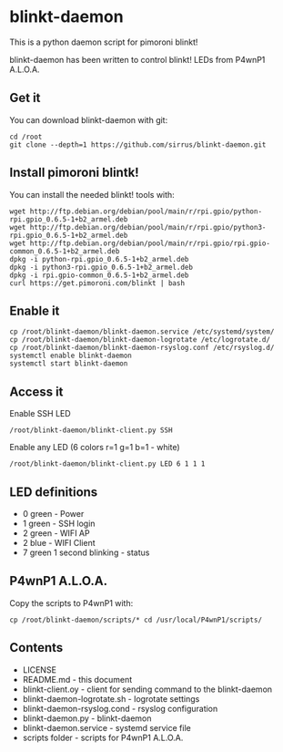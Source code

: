 # blinkt-daemon

This is a python daemon script for pimoroni blinkt!

blinkt-daemon has been written to control blinkt! LEDs from P4wnP1 A.L.O.A.

## Get it

You can download blinkt-daemon with git:

```
cd /root
git clone --depth=1 https://github.com/sirrus/blinkt-daemon.git
```

## Install pimoroni blintk!

You can install the needed blinkt! tools with:

```
wget http://ftp.debian.org/debian/pool/main/r/rpi.gpio/python-rpi.gpio_0.6.5-1+b2_armel.deb
wget http://ftp.debian.org/debian/pool/main/r/rpi.gpio/python3-rpi.gpio_0.6.5-1+b2_armel.deb
wget http://ftp.debian.org/debian/pool/main/r/rpi.gpio/rpi.gpio-common_0.6.5-1+b2_armel.deb
dpkg -i python-rpi.gpio_0.6.5-1+b2_armel.deb
dpkg -i python3-rpi.gpio_0.6.5-1+b2_armel.deb
dpkg -i rpi.gpio-common_0.6.5-1+b2_armel.deb
curl https://get.pimoroni.com/blinkt | bash
```

## Enable it

```
cp /root/blinkt-daemon/blinkt-daemon.service /etc/systemd/system/
cp /root/blinkt-daemon/blinkt-daemon-logrotate /etc/logrotate.d/
cp /root/blinkt-daemon/blinkt-daemon-rsyslog.conf /etc/rsyslog.d/
systemctl enable blinkt-daemon
systemctl start blinkt-daemon
```

## Access it

Enable SSH LED

```
/root/blinkt-daemon/blinkt-client.py SSH
```

Enable any LED (6 colors r=1 g=1 b=1 - white)

```
/root/blinkt-daemon/blinkt-client.py LED 6 1 1 1
```

## LED definitions

- 0 green - Power
- 1 green - SSH login
- 2 green - WIFI AP
- 2 blue - WIFI Client
- 7 green 1 second blinking - status

## P4wnP1 A.L.O.A.

Copy the scripts to P4wnP1 with:

```
cp /root/blinkt-daemon/scripts/* cd /usr/local/P4wnP1/scripts/
```

## Contents

- LICENSE
- README.md - this document
- blinkt-client.oy - client for sending command to the blinkt-daemon
- blinkt-daemon-logrotate.sh - logrotate settings
- blinkt-daemon-rsyslog.cond - rsyslog configuration
- blinkt-daemon.py - blinkt-daemon
- blinkt-daemon.service - systemd service file
- scripts folder - scripts for P4wnP1 A.L.O.A.

